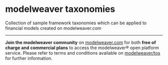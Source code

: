 # modelweaver taxonomies
Collection of sample framework taxonomies which can be applied to financial models created on modelweaver.com
<br><hr><b>Join the modelweaver community</b> on <a href='http://modelweaver.com'>modelweaver.com</a> for both <b>free of charge and commercial plans</b> to access the modelweaver&reg; open platform service. Please refer to terms and conditions available on <a href='http://modelweaver.com/other/tos.txt'>modelweaver/tos</a> for further information.
